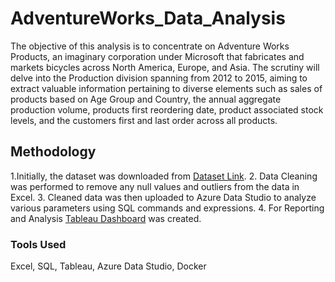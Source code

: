 # AdventureWorks_Data_Analysis

The objective of this analysis is to concentrate on Adventure Works Products, an imaginary corporation under Microsoft that fabricates and markets bicycles across North America, Europe, and Asia. The scrutiny will delve into the Production division spanning from 2012 to 2015, aiming to extract valuable information pertaining to diverse elements such as sales of products based on Age Group and Country, the annual aggregate production volume, products first reordering date, product associated stock levels, and the customers first and last order across all products.


## Methodology

1.Initially, the dataset was downloaded from [Dataset Link](https://www.kaggle.com/datasets/ukveteran/adventure-works?select=AdventureWorks_Sales_2015.csv).
2. Data Cleaning was performed to remove any null values and outliers from the data in Excel.
3. Cleaned data was then uploaded to Azure Data Studio to analyze various parameters using SQL commands and expressions.
4. For Reporting and Analysis [Tableau Dashboard](https://public.tableau.com/app/profile/sushant.batra/viz/AdventureWorksProductAnalysis_16895392696460/AdventureWorksAnalysis) was created.

### Tools Used

Excel, SQL, Tableau, Azure Data Studio, Docker


